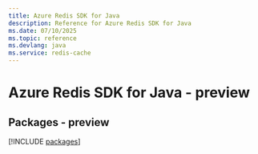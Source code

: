 ```yaml
---
title: Azure Redis SDK for Java
description: Reference for Azure Redis SDK for Java
ms.date: 07/10/2025
ms.topic: reference
ms.devlang: java
ms.service: redis-cache
---
```

# Azure Redis SDK for Java - preview
## Packages - preview
[!INCLUDE [packages](redis-index.md)]